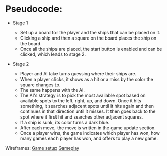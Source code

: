 # Pseudocode:

- Stage 1
	- Set up a board for the player and the ships that can be placed on it.
	- Clicking a ship and then a square on the board places the ship on the board.
	- Once all the ships are placed, the start button is enabled and can be clicked, which leads to stage 2.

- Stage 2
	- Player and AI take turns guessing where their ships are.
	- When a player clicks, it shows as a hit or a miss by the color the square changes to.
	- The same happens with the AI.
	- The AI's strategy is to pick the most available spot based on available spots to the left, right, up, and down. Once it hits something, it searches adjacent spots until it hits again and then continues in that direction until it misses. It then goes back to the spot where it first hit and searches other adjacent squares. 
	- If a ship is sunk, its color turns a dark blue.
	- After each move, the move is written in the game update section. 
	- Once a player wins, the game indicates which player has won, how many games each player has won, and offers to play a new game.






Wireframes: [Game setup](https://wireframe.cc/1ksKgk) [Gameplay](https://wireframe.cc/ierRfK)